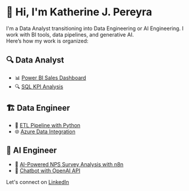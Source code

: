 # 👋 Hi, I'm Katherine J. Pereyra

I'm a Data Analyst transitioning into Data Engineering or AI Engineering. I work with BI tools, data pipelines, and generative AI.  
Here’s how my work is organized:

## 🔍 Data Analyst
- 📊 [Power BI Sales Dashboard](link)
- 🔍 [SQL KPI Analysis](link)

## 🏗️ Data Engineer
- 💾 [ETL Pipeline with Python](link)
- 🌐 [Azure Data Integration](link)

## 🤖 AI Engineer
- 🤖 [AI-Powered NPS Survey Analysis with n8n](link)
- 💬 [Chatbot with OpenAI API](link)

Let's connect on [LinkedIn](https://www.linkedin.com/in/katherine-pereyra-estrada/)
